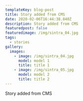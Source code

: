 ```yaml
---
templateKey: blog-post
title: Story added from CMS
date: 2020-02-06T16:44:38.840Z
description: Story added from CMS
featuredpost: false
featuredimage: /img/sintra_04.jpg
tags:
  - stories
gallery:
  images:
    - image: /img/sintra_04.jpg
      model: model 1
      title: title 1
    - image: /img/sintra_05.jpg
      model: model 2
      title: title 2
---
```

Story added from CMS
